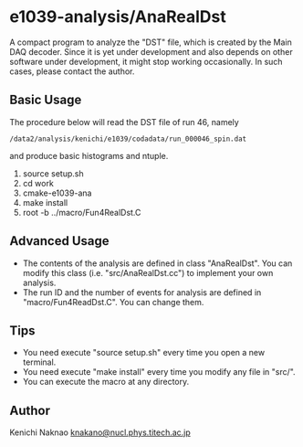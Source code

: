 # e1039-analysis/AnaRealDst

A compact program to analyze the "DST" file, which is created by the Main DAQ decoder.
Since it is yet under development and also depends on other software under development,
it might stop working occasionally.  In such cases, please contact the author.

## Basic Usage

The procedure below will read the DST file of run 46, namely
```
/data2/analysis/kenichi/e1039/codadata/run_000046_spin.dat
```
and produce basic histograms and ntuple.

1. source setup.sh
1. cd work
1. cmake-e1039-ana
1. make install
1. root -b ../macro/Fun4RealDst.C

## Advanced Usage

- The contents of the analysis are defined in class "AnaRealDst".
  You can modify this class (i.e. "src/AnaRealDst.cc") to implement your own analysis.
- The run ID and the number of events for analysis are defined in "macro/Fun4ReadDst.C".
  You can change them.

## Tips

- You need execute "source setup.sh" every time you open a new terminal.
- You need execute "make install" every time you modify any file in "src/".
- You can execute the macro at any directory.

## Author

Kenichi Naknao <knakano@nucl.phys.titech.ac.jp>
